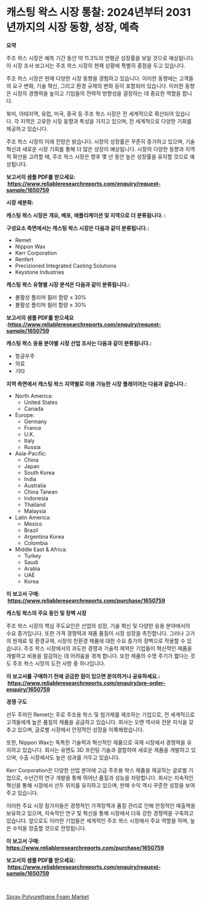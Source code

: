 <p><h1>캐스팅 왁스 시장 통찰: 2024년부터 2031년까지의 시장 동향, 성장, 예측</h1></p><p><strong>요약</strong></p>
<p><p>주조 왁스 시장은 예측 기간 동안 약 11.3%의 연평균 성장률을 보일 것으로 예상됩니다. 이 시장 조사 보고서는 주조 왁스 시장의 현재 상황에 특별히 중점을 두고 있습니다. </p><p>주조 왁스 시장은 현재 다양한 시장 동향을 경험하고 있습니다. 이러한 동향에는 고객들의 요구 변화, 기술 혁신, 그리고 환경 규제의 변화 등이 포함되어 있습니다. 이러한 동향은 시장의 경쟁력을 높이고 기업들의 전략적 방향성을 결정하는 데 중요한 역할을 합니다. </p><p>북미, 아태지역, 유럽, 미국, 중국 등 주조 왁스 시장은 전 세계적으로 확산되어 있습니다. 각 지역은 고유한 시장 동향과 특성을 가지고 있으며, 전 세계적으로 다양한 기회를 제공하고 있습니다. </p><p>주조 왁스 시장의 미래 전망은 밝습니다. 시장의 성장률은 꾸준히 증가하고 있으며, 기술 혁신과 새로운 시장 기회를 통해 더 많은 성장이 예상됩니다. 시장의 다양한 동향과 지역적 확산을 고려할 때, 주조 왁스 시장은 향후 몇 년 동안 높은 성장률을 유지할 것으로 예상됩니다.</p></p>
<p><strong>보고서의 샘플 PDF를 받으세요: &nbsp;<a href="https://www.reliableresearchreports.com/enquiry/request-sample/1650759">https://www.reliableresearchreports.com/enquiry/request-sample/1650759</a></strong></p>
<p><strong>시장 세분화:</strong></p>
<p><strong> 캐스팅 왁스 시장은 개요, 배포, 애플리케이션 및 지역으로 더 분류됩니다. :</strong></p>
<p><strong>구성요소 측면에서는 캐스팅 왁스 시장은 다음과 같이 분류됩니다.:</strong></p>
<p><ul><li>Remet</li><li>Nippon Wax</li><li>Kerr Corporation</li><li>Renfert</li><li>Precizioned Integrated Casting Solutions</li><li>Keystone Industries</li></ul></p>
<p><strong> 캐스팅 왁스 유형별 시장 분석은 다음과 같이 분류됩니다.:</strong></p>
<p><ul><li>불활성 폴리머 필러 함량 ≤ 30%</li><li>불활성 폴리머 필러 함량 ≥ 30%</li></ul></p>
<p><strong>보고서의 샘플 PDF를 받으세요 :<a href="https://www.reliableresearchreports.com/enquiry/request-sample/1650759">https://www.reliableresearchreports.com/enquiry/request-sample/1650759</a></strong></p>
<p><strong> 캐스팅 왁스 응용 분야별 시장 산업 조사는 다음과 같이 분류됩니다.:</strong></p>
<p><ul><li>항공우주</li><li>의료</li><li>기타</li></ul></p>
<p><strong>지역 측면에서 캐스팅 왁스 지역별로 이용 가능한 시장 플레이어는 다음과 같습니다.:</strong></p>
<p><ul>
    <li>
        North America:
        <ul>
            <li>United States</li>
            <li>Canada</li>
        </ul>
    </li>
    <li>
        Europe:
        <ul>
            <li>Germany</li>
            <li>France</li>
            <li>U.K.</li>
            <li>Italy</li>
            <li>Russia</li>
        </ul>
    </li>
    <li>
        Asia-Pacific:
        <ul>
            <li>China</li>
            <li>Japan</li>
            <li>South Korea</li>
            <li>India</li>
            <li>Australia</li>
            <li>China Taiwan</li>
            <li>Indonesia</li>
            <li>Thailand</li>
            <li>Malaysia</li>
        </ul>
    </li>
    <li>
        Latin America:
        <ul>
            <li>Mexico</li>
            <li>Brazil</li>
            <li>Argentina Korea</li>
            <li>Colombia</li>
        </ul>
    </li>
    <li>
        Middle East & Africa:
        <ul>
            <li>Turkey</li>
            <li>Saudi</li>
            <li>Arabia</li>
            <li>UAE</li>
            <li>Korea</li>
        </ul>
    </li>
    </ul></p>
<p><strong>이 보고서 구매: &nbsp;<a href="https://www.reliableresearchreports.com/purchase/1650759">https://www.reliableresearchreports.com/purchase/1650759</a></strong></p>
<p><strong>캐스팅 왁스의 주요 동인 및 장벽 시장</strong></p>
<p><p>주조 왁스 시장의 핵심 주도요인은 산업의 성장, 기술 혁신 및 다양한 응용 분야에서의 수요 증가입니다. 또한 가격 경쟁력과 제품 품질이 시장 성장을 촉진합니다. 그러나 고가의 원재료 및 환경규제, 시장의 친환경 제품에 대한 수요 증가의 장벽으로 작용할 수 있습니다. 주조 왁스 시장에서의 과도한 경쟁과 기술적 제약은 기업들이 혁신적인 제품을 개발하고 비용을 절감하는 데 어려움을 겪게 합니다. 또한 제품의 수명 주기가 짧다는 것도 주조 왁스 시장의 도전 사항 중 하나입니다.</p></p>
<p><strong>이 보고서를 구매하기 전에 궁금한 점이 있으면 문의하거나 공유하세요.: &nbsp;<a href="https://www.reliableresearchreports.com/enquiry/pre-order-enquiry/1650759">https://www.reliableresearchreports.com/enquiry/pre-order-enquiry/1650759</a></strong></p>
<p><strong>경쟁 구도</strong></p>
<p><p>선두 주자인 Remet는 주로 주조용 왁스 및 첨가제를 제조하는 기업으로, 전 세계적으로 고객들에게 높은 품질의 제품을 공급하고 있습니다. 회사는 오랜 역사와 전문 지식을 갖추고 있으며, 글로벌 시장에서 안정적인 성장을 이룩해왔습니다. </p><p>또한, Nippon Wax는 독특한 기술력과 혁신적인 제품으로 국제 시장에서 경쟁력을 유지하고 있습니다. 회사는 유엔도 3D 프린팅 기술과 결합하여 새로운 제품을 개발하고 있으며, 수출 시장에서도 높은 성과를 거두고 있습니다.</p><p>Kerr Corporation은 다양한 산업 분야에 고급 주조용 왁스 제품을 제공하는 글로벌 기업으로, 수년간의 연구 개발을 통해 뛰어난 품질과 성능을 자랑합니다. 회사는 지속적인 혁신을 통해 시장에서 선두 위치를 유지하고 있으며, 판매 수익 역시 꾸준한 성장을 보여주고 있습니다.</p><p>이러한 주요 시장 참가자들은 경쟁적인 가격정책과 품질 관리로 인해 안정적인 매출액을 보유하고 있으며, 지속적인 연구 및 혁신을 통해 시장에서 더욱 강한 경쟁력을 구축하고 있습니다. 앞으로도 이러한 기업들은 세계적인 주조 왁스 시장에서 주요 역할을 하며, 높은 수익을 창출할 것으로 전망됩니다.</p></p>
<p><strong>이 보고서 구매: &nbsp; <a href="https://www.reliableresearchreports.com/purchase/1650759">https://www.reliableresearchreports.com/purchase/1650759</a></strong></p>
<p><strong>보고서의 샘플 PDF를 받으세요: &nbsp;<a href="https://www.reliableresearchreports.com/enquiry/request-sample/1650759">https://www.reliableresearchreports.com/enquiry/request-sample/1650759</a></strong><strong></strong></p>
<p>&nbsp;</p>
<p><p><a href="https://meowing-lemming-dd3.notion.site/Spray-Polyurethane-Foam-Market-Challenges-Opportunities-and-Growth-Drivers-and-Major-Market-Playe-c366b60b74474e31b0ae5e2860b8d92f">Spray Polyurethane Foam Market</a></p></p>